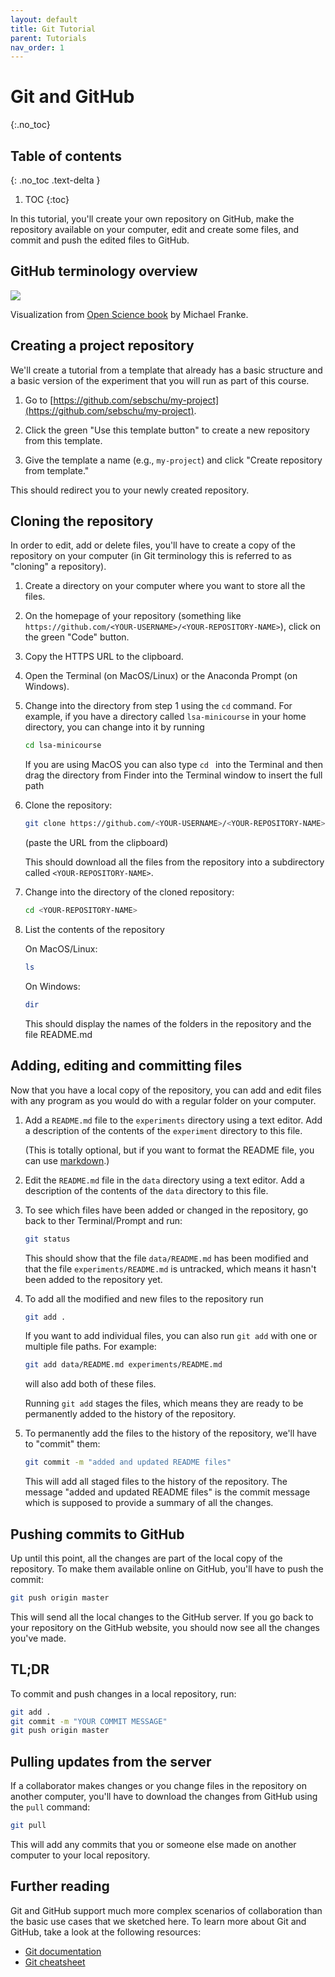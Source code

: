 ```yaml
---
layout: default
title: Git Tutorial
parent: Tutorials
nav_order: 1
---
```



# Git and GitHub
{:.no_toc}

## Table of contents
{: .no_toc .text-delta }

1. TOC
{:toc}

In this tutorial, you'll create your own repository on GitHub, 
make the repository available on your computer, edit and create some files,
and commit and push the edited files to GitHub.

## GitHub terminology overview

![](https://magpie-ea.github.io/magpie-esslli-2019-course-material/site/script/pics/git_basic_notions.png)

Visualization from [Open Science book](https://magpie-ea.github.io/magpie-esslli-2019-course-material/site/script/version-control-with-git.html) by Michael Franke. 

## Creating a project repository

We'll create a tutorial from a template that already has a basic structure
and a basic version of the experiment that you will run as part of this course.

1. Go to [https://github.com/sebschu/my-project](https://github.com/sebschu/my-project).

2. Click the green "Use this template button" to create a new repository from this template.

3. Give the template a name (e.g., `my-project`) and click "Create repository from template."

This should redirect you to your newly created repository.

## Cloning the repository

In order to edit, add or delete files, you'll have to create a copy of the repository on your computer (in Git terminology this is referred to as "cloning" a repository).

1. Create a directory on your computer where you want to store all the files.

2. On the homepage of your repository (something like `https://github.com/<YOUR-USERNAME>/<YOUR-REPOSITORY-NAME>`), click on the green "Code" button.
  
3. Copy the HTTPS URL to the clipboard.

4. Open the Terminal (on MacOS/Linux) or the Anaconda Prompt (on Windows).

5. Change into the directory from step 1 using the `cd` command. For example, if you have a directory called `lsa-minicourse` in your home directory, you can change into it by running 

     ```bash
     cd lsa-minicourse
     ```
   If you are using MacOS you can also type `cd ` into the Terminal and then drag the directory from Finder into the Terminal window to insert the full path
   
 6. Clone the repository:
 
     ```bash
     git clone https://github.com/<YOUR-USERNAME>/<YOUR-REPOSITORY-NAME>.git
     ```
    
    (paste the URL from the clipboard)
    
    This should download all the files from the repository into a subdirectory called `<YOUR-REPOSITORY-NAME>`.
    
 7. Change into the directory of the cloned repository:
 
     ```bash
     cd <YOUR-REPOSITORY-NAME>
     ```
    
 8. List the contents of the repository
 
 
     On MacOS/Linux:
     ```bash
     ls
     ```
     
     On Windows:
     ```bash
     dir
     ```
 
 
     This should display the names of the folders in the repository and the file README.md
     
## Adding, editing and committing files
 
 Now that you have a local copy of the repository, you can add and edit files with any program as you would
 do with a regular folder on your computer.
 
 1. Add a `README.md` file to the `experiments` directory using a text editor. Add a description of the contents of the `experiment` directory to this file.
 
    (This is totally optional, but if you want to format the README file, you can use [markdown](https://github.com/adam-p/markdown-here/wiki/Markdown-Cheatsheet).)
 
 2. Edit the `README.md` file in the `data` directory using a text editor. Add a description of the contents of the `data` directory to this file.
 
 3. To see which files have been added or changed in the repository, go back to ther Terminal/Prompt and run:
 
    ```bash
    git status
    ```
    
    This should show that the file `data/README.md` has been modified and that the file `experiments/README.md` is untracked, which means it hasn't been added to the repository yet.
    
  4. To add all the modified and new files to the repository run
  
      ```bash
      git add .
      ```
      
      If you want to add individual files, you can also run `git add` with one or multiple file paths. For example:
      
      ```bash
      git add data/README.md experiments/README.md
      ```
      
      will also add both of these files.
      
      Running `git add` stages the files, which means they are ready to be permanently added to the history of the repository.
      
   5. To permanently add the files to the history of the repository, we'll have to "commit" them:
   
      ```bash
      git commit -m "added and updated README files"
      ```
      
      This will add all staged files to the history of the repository. The message "added and updated README files" is the commit message which is supposed to provide a summary of all the changes.
      
## Pushing commits to GitHub

Up until this point, all the changes are part of the local copy of the repository. To make them available online on GitHub, you'll have to push the commit:

```bash
git push origin master
```

This will send all the local changes to the GitHub server. If you go back to your repository on the GitHub website, you should now see all the changes you've made.

## TL;DR

To commit and push changes in a local repository, run:

```bash
git add .
git commit -m "YOUR COMMIT MESSAGE"
git push origin master
```


## Pulling updates from the server

If a collaborator makes changes or you change files in the repository on another computer, you'll have to download the changes from GitHub using the `pull` command:

```bash
git pull
```

This will add any commits that you or someone else made on another computer to your local repository.

## Further reading

Git and GitHub support much more complex scenarios of collaboration than the basic use cases that we sketched here. 
To learn more about Git and GitHub, take a look at the following resources:

* [Git documentation](https://git-scm.com/docs)
* [Git cheatsheet](https://training.github.com/downloads/github-git-cheat-sheet.pdf)

